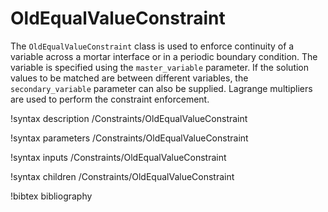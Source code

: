 # OldEqualValueConstraint

The `OldEqualValueConstraint` class is used to enforce continuity of a
variable across a mortar interface or in a periodic boundary
condition. The variable is specified using the `master_variable`
parameter. If the solution values to be matched are between different variables, the
`secondary_variable` parameter can also be supplied. Lagrange multipliers are used
to perform the constraint enforcement.

!syntax description /Constraints/OldEqualValueConstraint

!syntax parameters /Constraints/OldEqualValueConstraint

!syntax inputs /Constraints/OldEqualValueConstraint

!syntax children /Constraints/OldEqualValueConstraint

!bibtex bibliography
